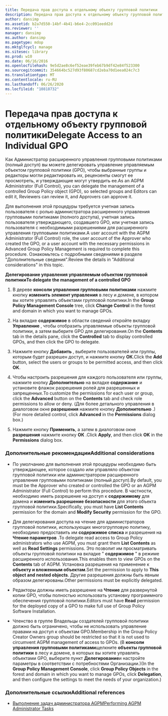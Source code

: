 ```yaml
---
title: Передача прав доступа к отдельному объекту групповой политики
description: Передача прав доступа к отдельному объекту групповой политики
author: dansimp
ms.assetid: b2a7d550-14bf-4b41-b6e4-2cc091eedd2d
ms.reviewer: ''
manager: dansimp
ms.author: dansimp
ms.pagetype: mdop
ms.mktglfcycl: manage
ms.sitesec: library
ms.prod: w10
ms.date: 06/16/2016
ms.openlocfilehash: 9e5d2ae8c6ef52eae39feb67b9df42e84f523300
ms.sourcegitcommit: 354664bc527d93f80687cd2eba70d1eea024c7c3
ms.translationtype: MT
ms.contentlocale: ru-RU
ms.lasthandoff: 06/26/2020
ms.locfileid: "10818732"
---
```

# <span data-ttu-id="cd3d6-103">Передача прав доступа к отдельному объекту групповой политики</span><span class="sxs-lookup"><span data-stu-id="cd3d6-103">Delegate Access to an Individual GPO</span></span>


<span data-ttu-id="cd3d6-104">Как Администратор расширенного управления групповыми политиками (полный доступ) вы можете делегировать управление управляемым объектом групповой политики (GPO), чтобы выбранные группы и редакторы могли редактировать их, рецензенты смогут ее просмотреть, и утверждающие могут утвердить ее.</span><span class="sxs-lookup"><span data-stu-id="cd3d6-104">As an AGPM Administrator (Full Control), you can delegate the management of a controlled Group Policy object (GPO), so selected groups and Editors can edit it, Reviewers can review it, and Approvers can approve it.</span></span>

<span data-ttu-id="cd3d6-105">Для выполнения этой процедуры требуется учетная запись пользователя с ролью администратора расширенного управления групповыми политиками (полного доступа), учетная запись пользователя утверждающего, создавшего GPO, или учетная запись пользователя с необходимыми разрешениями для расширенного управления групповыми политиками.</span><span class="sxs-lookup"><span data-stu-id="cd3d6-105">A user account with the AGPM Administrator (Full Control) role, the user account of the Approver who created the GPO, or a user account with the necessary permissions in Advanced Group Policy Management is required to complete this procedure.</span></span> <span data-ttu-id="cd3d6-106">Ознакомьтесь с подробными сведениями в разделе "Дополнительные сведения".</span><span class="sxs-lookup"><span data-stu-id="cd3d6-106">Review the details in "Additional considerations" in this topic.</span></span>

**<span data-ttu-id="cd3d6-107">Делегирование управления управляемым объектом групповой политики</span><span class="sxs-lookup"><span data-stu-id="cd3d6-107">To delegate the management of a controlled GPO</span></span>**

1.  <span data-ttu-id="cd3d6-108">В дереве **консоли управления групповыми политиками** нажмите кнопку **изменить элемент управления** в лесу и домене, в котором вы хотите управлять объектами групповой политики.</span><span class="sxs-lookup"><span data-stu-id="cd3d6-108">In the **Group Policy Management Console** tree, click **Change Control** in the forest and domain in which you want to manage GPOs.</span></span>

2.  <span data-ttu-id="cd3d6-109">На вкладке **содержимое** в области сведений откройте вкладку **Управление** , чтобы отобразить управляемые объекты групповой политики, а затем выберите GPO для делегирования.</span><span class="sxs-lookup"><span data-stu-id="cd3d6-109">On the **Contents** tab in the details pane, click the **Controlled** tab to display controlled GPOs, and then click the GPO to delegate.</span></span>

3.  <span data-ttu-id="cd3d6-110">Нажмите кнопку **Добавить** , выберите пользователей или группы, которым будет разрешен доступ, и нажмите кнопку **ОК**.</span><span class="sxs-lookup"><span data-stu-id="cd3d6-110">Click the **Add** button, select the users or groups to be permitted access, and then click **OK**.</span></span>

4.  <span data-ttu-id="cd3d6-111">Чтобы настроить разрешения для каждого пользователя или группы, нажмите кнопку **Дополнительно** на вкладке **содержание** и установите флажок разрешения ролей для разрешенных и запрещенных.</span><span class="sxs-lookup"><span data-stu-id="cd3d6-111">To customize the permissions for each user or group, click the **Advanced** button on the **Contents** tab and check role permissions to allow or deny.</span></span> <span data-ttu-id="cd3d6-112">(Для более детального управления в диалоговом окне **разрешения** нажмите кнопку **Дополнительно** .)</span><span class="sxs-lookup"><span data-stu-id="cd3d6-112">(For more detailed control, click **Advanced** in the **Permissions** dialog box.)</span></span>

5.  <span data-ttu-id="cd3d6-113">Нажмите кнопку **Применить**, а затем в диалоговом окне **разрешения** нажмите кнопку **ОК** .</span><span class="sxs-lookup"><span data-stu-id="cd3d6-113">Click **Apply**, and then click **OK** in the **Permissions** dialog box.</span></span>

### <span data-ttu-id="cd3d6-114">Дополнительные рекомендации</span><span class="sxs-lookup"><span data-stu-id="cd3d6-114">Additional considerations</span></span>

-   <span data-ttu-id="cd3d6-115">По умолчанию для выполнения этой процедуры необходимо быть утверждающее, которое создало или управляло объектом групповой политики или администратором расширенного управления групповыми политиками (полный доступ).</span><span class="sxs-lookup"><span data-stu-id="cd3d6-115">By default, you must be the Approver who created or controlled the GPO or an AGPM Administrator (Full Control) to perform this procedure.</span></span> <span data-ttu-id="cd3d6-116">В частности, необходимо иметь разрешение на доступ к **содержимому** для домена и **изменить разрешение безопасности** для этого объекта групповой политики.</span><span class="sxs-lookup"><span data-stu-id="cd3d6-116">Specifically, you must have **List Contents** permission for the domain and **Modify Security** permission for the GPO.</span></span>

-   <span data-ttu-id="cd3d6-117">Для делегирования доступа на чтение для администраторов групповой политики, использующих многогрупповую политику, необходимо предоставить им **содержимое списка** и разрешения на **Чтение параметров** .</span><span class="sxs-lookup"><span data-stu-id="cd3d6-117">To delegate read access to Group Policy administrators who use AGPM, you must grant them **List Contents** as well as **Read Settings** permissions.</span></span> <span data-ttu-id="cd3d6-118">Это позволит им просматривать объекты групповой политики на вкладке " **содержимое** " в режиме расширенного использования.</span><span class="sxs-lookup"><span data-stu-id="cd3d6-118">This enables them to view GPOs on the **Contents** tab of AGPM.</span></span> <span data-ttu-id="cd3d6-119">Установка разрешения на применение к **объекту и вложенным объектам**.</span><span class="sxs-lookup"><span data-stu-id="cd3d6-119">Set the permission to apply to **This object and nested objects**.</span></span> <span data-ttu-id="cd3d6-120">Другие разрешения должны быть явным образом делегированы.</span><span class="sxs-lookup"><span data-stu-id="cd3d6-120">Other permissions must be explicitly delegated.</span></span>

-   <span data-ttu-id="cd3d6-121">Редакторы должны иметь разрешение на **Чтение** для развернутой копии GPO, чтобы полностью использовать установку программного обеспечения групповой политики.</span><span class="sxs-lookup"><span data-stu-id="cd3d6-121">Editors must have **Read** permission for the deployed copy of a GPO to make full use of Group Policy Software Installation.</span></span>

-   <span data-ttu-id="cd3d6-122">Членство в группе Владельцы создателей групповой политики должно быть ограничено, чтобы не использовать управление правами на доступ к объектам GPO.</span><span class="sxs-lookup"><span data-stu-id="cd3d6-122">Membership in the Group Policy Creator Owners group should be restricted so that it is not used to circumvent AGPM management of access to GPOs.</span></span> <span data-ttu-id="cd3d6-123">(В **консоли управления групповыми политиками**щелкните **объекты групповой политики** в лесу и домене, в которых вы хотите управлять объектами GPO, выберите пункт **Делегирование**и настройте параметры в соответствии с потребностями Организации.)</span><span class="sxs-lookup"><span data-stu-id="cd3d6-123">(In the **Group Policy Management Console**, click **Group Policy Objects** in the forest and domain in which you want to manage GPOs, click **Delegation**, and then configure the settings to meet the needs of your organization.)</span></span>

### <span data-ttu-id="cd3d6-124">Дополнительные ссылки</span><span class="sxs-lookup"><span data-stu-id="cd3d6-124">Additional references</span></span>

-   [<span data-ttu-id="cd3d6-125">Выполнение задач администратора AGPM</span><span class="sxs-lookup"><span data-stu-id="cd3d6-125">Performing AGPM Administrator Tasks</span></span>](performing-agpm-administrator-tasks.md)

 

 





